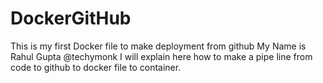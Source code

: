 # DockerGitHub
This is my first Docker file to make deployment from github
My Name is Rahul Gupta @techymonk
I will explain here how to make a pipe line from code to github to docker file to container.

